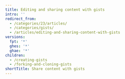 ```yaml
---
title: Editing and sharing content with gists
intro: ''
redirect_from:
  - /categories/23/articles/
  - /categories/gists/
  - /articles/editing-and-sharing-content-with-gists
versions:
  fpt: '*'
  ghes: '*'
  ghae: '*'
children:
  - /creating-gists
  - /forking-and-cloning-gists
shortTitle: Share content with gists
---
```


